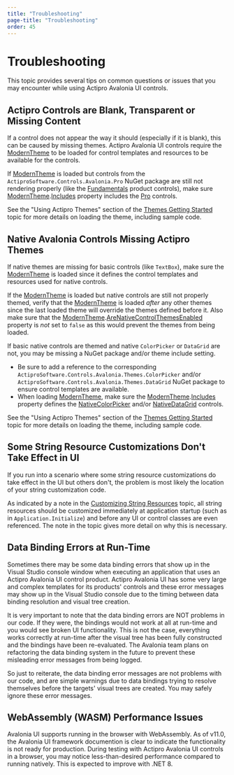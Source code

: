```yaml
---
title: "Troubleshooting"
page-title: "Troubleshooting"
order: 45
---
```

# Troubleshooting

This topic provides several tips on common questions or issues that you may encounter while using Actipro Avalonia UI controls.

## Actipro Controls are Blank, Transparent or Missing Content

If a control does not appear the way it should (especially if it is blank), this can be caused by missing themes.  Actipro Avalonia UI controls require the [ModernTheme](xref:@ActiproUIRoot.Themes.ModernTheme) to be loaded for control templates and resources to be available for the controls.

If [ModernTheme](xref:@ActiproUIRoot.Themes.ModernTheme) is loaded but controls from the `ActiproSoftware.Controls.Avalonia.Pro` NuGet package are still not rendering properly (like the [Fundamentals](fundamentals/index.md) product controls), make sure [ModernTheme](xref:@ActiproUIRoot.Themes.ModernTheme).[Includes](xref:@ActiproUIRoot.Themes.ModernTheme.Includes) property includes the [Pro](xref:@ActiproUIRoot.Themes.ThemeStyleIncludes.Pro) controls.

See the "Using Actipro Themes" section of the [Themes Getting Started](themes/getting-started.md) topic for more details on loading the theme, including sample code.

## Native Avalonia Controls Missing Actipro Themes

If native themes are missing for basic controls (like `TextBox`), make sure the [ModernTheme](xref:@ActiproUIRoot.Themes.ModernTheme) is loaded since it defines the control templates and resources used for native controls.

If the [ModernTheme](xref:@ActiproUIRoot.Themes.ModernTheme) is loaded but native controls are still not properly themed, verify that the [ModernTheme](xref:@ActiproUIRoot.Themes.ModernTheme) is loaded *after* any other themes since the last loaded theme will override the themes defined before it.  Also make sure that the [ModernTheme](xref:@ActiproUIRoot.Themes.ModernTheme).[AreNativeControlThemesEnabled](xref:@ActiproUIRoot.Themes.ModernTheme.AreNativeControlThemesEnabled) property is *not* set to `false` as this would prevent the themes from being loaded.

If basic native controls are themed and native `ColorPicker` or `DataGrid` are not, you may be missing a NuGet package and/or theme include setting.

- Be sure to add a reference to the corresponding `ActiproSoftware.Controls.Avalonia.Themes.ColorPicker` and/or `ActiproSoftware.Controls.Avalonia.Themes.DataGrid` NuGet package to ensure control templates are available.
- When loading [ModernTheme](xref:@ActiproUIRoot.Themes.ModernTheme), make sure the [ModernTheme](xref:@ActiproUIRoot.Themes.ModernTheme).[Includes](xref:@ActiproUIRoot.Themes.ModernTheme.Includes) property defines the [NativeColorPicker](xref:@ActiproUIRoot.Themes.ThemeStyleIncludes.NativeColorPicker) and/or [NativeDataGrid](xref:@ActiproUIRoot.Themes.ThemeStyleIncludes.NativeDataGrid) controls.

See the "Using Actipro Themes" section of the [Themes Getting Started](themes/getting-started.md) topic for more details on loading the theme, including sample code.

## Some String Resource Customizations Don't Take Effect in UI

If you run into a scenario where some string resource customizations do take effect in the UI but others don't, the problem is most likely the location of your string customization code.

As indicated by a note in the [Customizing String Resources](customizing-string-resources.md) topic, all string resources should be customized immediately at application startup (such as in `Application.Initialize`) and before any UI or control classes are even referenced.  The note in the topic gives more detail on why this is necessary.

## Data Binding Errors at Run-Time

Sometimes there may be some data binding errors that show up in the Visual Studio console window when executing an application that uses an Actipro Avalonia UI control product.  Actipro Avalonia UI has some very large and complex templates for its products' controls and these error messages may show up in the Visual Studio console due to the timing between data binding resolution and visual tree creation.

It is very important to note that the data binding errors are NOT problems in our code.  If they were, the bindings would not work at all at run-time and you would see broken UI functionality.  This is not the case, everything works correctly at run-time after the visual tree has been fully constructed and the bindings have been re-evaluated.  The Avalonia team plans on refactoring the data binding system in the future to prevent these misleading error messages from being logged.

So just to reiterate, the data binding error messages are not problems with our code, and are simple warnings due to data bindings trying to resolve themselves before the targets' visual trees are created.  You may safely ignore these error messages.

## WebAssembly (WASM) Performance Issues

Avalonia UI supports running in the browser with WebAssembly. As of v11.0, the Avalonia UI framework documention is clear to indicate the functionality is not ready for production.  During testing with Actipro Avalonia UI controls in a browser, you may notice less-than-desired performance compared to running natively. This is expected to improve with .NET 8.